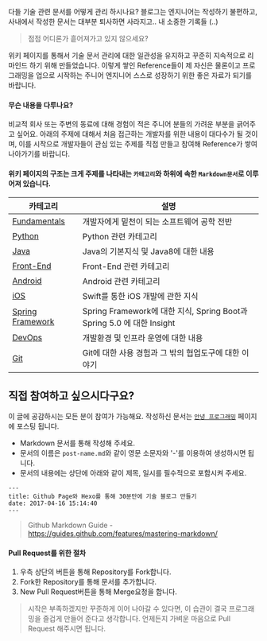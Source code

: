 다들 기술 관련 문서를 어떻게 관리 하시나요? 블로그는 엔지니어는 작성하기 불편하고, 사내에서 작성한 문서는 대부분 퇴사하면 사라지고.. 내 소중한 기록들 (..)

> 점점 어디론가 흩어져가고 있지 않으세요?

 위키 페이지를 통해서 기술 문서 관리에 대한 일관성을 유지하고 꾸준히 지속적으로 리마인드 하기 위해 만들었습니다. 이렇게 쌓인 Reference들이 제 자신은 물론이고 프로그래밍을 업으로 시작하는 주니어 엔지니어 스스로 성장하기 위한 좋은 자료가 되기를 바랍니다.

#### 무슨 내용을 다루나요?

비교적 회사 또는 주변의 동료에 대해 경험이 적은 주니어  분들의 가려운 부분을 긁어주고 싶어요. 아래의 주제에 대해서 처음 접근하는 개발자를 위한 내용이 대다수가 될 것이며, 이를 시작으로 개발자들이 관심 있는 주제를 직접 만들고 참여해 Reference가 쌓여 나아가기를 바랍니다.

#### 위키 페이지의 구조는 크게 주제를 나타내는 `카테고리`와 하위에 속한 `Markdown문서`로 이루어져 있습니다.

| 카테고리 | 설명 |
| --- | --- |
| [Fundamentals](https://github.com/stunstunstun/awesome-wiki/tree/master/Fundamentals) | 개발자에게 밑천이 되는 소프트웨어 공학 전반 |
| [Python](https://github.com/stunstunstun/awesome-wiki/tree/master/Python)| Python 관련 카테고리 |
| [Java](https://github.com/stunstunstun/awesome-wiki/tree/master/Java) | Java의 기본지식 및 Java8에 대한 내용 |
| [Front-End](https://github.com/stunstunstun/awesome-wiki/tree/master/Front-End) | Front-End 관련 카테고리 |
| [Android](https://github.com/stunstunstun/awesome-wiki/tree/master/Android) | Android 관련 카테고리 |
| [iOS](https://github.com/stunstunstun/awesome-wiki/tree/master/iOS) | Swift를 통한 iOS 개발에 관한 지식 |
| [Spring Framework](https://github.com/stunstunstun/awesome-wiki/tree/master/Spring) | Spring Framework에 대한 지식, Spring Boot과 Spring 5.0 에 대한 Insight |
| [DevOps](https://github.com/stunstunstun/awesome-wiki/tree/master/DevOps) | 개발환경 및 인프라 운영에 대한 내용 |
| [Git](https://github.com/stunstunstun/awesome-wiki/tree/master/Git) | Git에 대한 사용 경험과 그 밖의 협업도구에 대한 이야기 |

## 직접 참여하고 싶으시다구요?

이 글에 공감하시는 모든 분이 참여가 가능해요. 작성하신 문서는 [`안녕 프로그래밍`](http://holaxprogramming.com) 페이지에 포스팅 됩니다.

- Markdown 문서를 통해 작성해 주세요. 
- 문서의 이름은 `post-name.md`와 같이 영문 소문자와 '-'를 이용하여 생성하시면 됩니다.
- 문서의 내용에는 상단에 아래와 같이 제목, 일시를 필수적으로 포함시켜 주세요.

```
---
title: Github Page와 Hexo를 통해 30분만에 기술 블로그 만들기
date: 2017-04-16 15:14:40
---
```

> Github Markdown Guide - https://guides.github.com/features/mastering-markdown/

#### Pull Request를 위한 절차

1. 우측 상단의 버튼을 통해 Repository를 Fork합니다. 
2. Fork한 Repository를 통해 문서를 추가합니다.
3. New Pull Request버튼을 통해 Merge요청을 합니다.

> 시작은 부족하겠지만 꾸준하게 이어 나아갈 수 있다면, 이 습관이 결국 프로그래밍을 즐겁게 만들어 준다고 생각합니다. 
언제든지 가벼운 마음으로 Pull Request 해주시면 됩니다.
